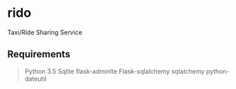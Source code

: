 # rido
Taxi/Ride Sharing Service
## Requirements
> Python 3.5
> Sqlite
> flask-adminlte
> Flask-sqlalchemy
> sqlalchemy
> python-dateutil
